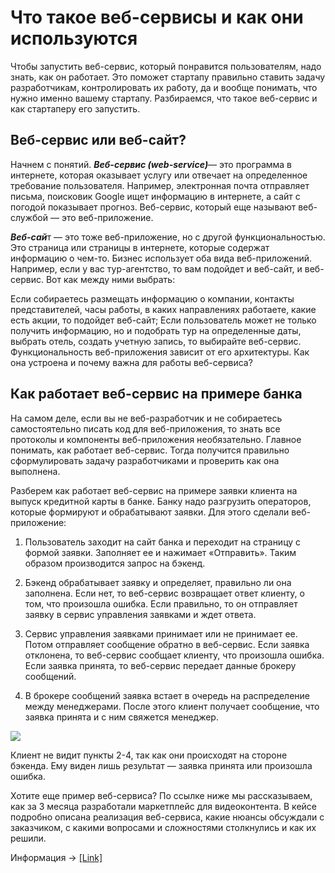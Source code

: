# Что такое веб-сервисы и как они используются

Чтобы запустить веб-сервис, который понравится пользователям, надо знать, как он работает. Это поможет стартапу правильно ставить задачу разработчикам, контролировать их работу, да и вообще понимать, что нужно именно вашему стартапу. Разбираемся, что такое веб-сервис и как стартаперу его запустить.

## Веб-сервис или веб-сайт?
Начнем с понятий. ***Веб-сервис (web-service)***— это программа в интернете, которая оказывает услугу или отвечает на определенное требование пользователя. Например, электронная почта отправляет письма, поисковик Google ищет информацию в интернете, а сайт с погодой показывает прогноз. Веб-сервис, который еще называют веб-службой — это веб-приложение.  

***Веб-сай***т — это тоже веб-приложение, но с другой функциональностью. Это страница или страницы в интернете, которые содержат информацию о чем-то. Бизнес использует оба вида веб-приложений. Например, если у вас тур-агентство, то вам подойдет и веб-сайт, и веб-сервис. Вот как между ними выбрать:

Если собираетесь размещать информацию о компании, контакты представителей, часы работы, в каких направлениях работаете, какие есть акции, то подойдет веб-сайт;
Если пользователь может не только получить информацию, но и подобрать тур на определенные даты, выбрать отель, создать учетную запись, то выбирайте  веб-сервис.
Функциональность веб-приложения зависит от его архитектуры. Как она устроена и почему важна для работы веб-сервиса?

## Как работает веб-сервис на примере банка
На самом деле, если вы не веб-разработчик и не собираетесь самостоятельно писать код для веб-приложения, то знать все протоколы и компоненты веб-приложения необязательно. Главное понимать, как работает веб-сервис. Тогда получится правильно сформулировать задачу разработчиками и проверить как она выполнена.

Разберем как работает веб-сервис на примере заявки клиента на выпуск кредитной карты в банке. Банку надо разгрузить операторов, которые формируют и обрабатывают заявки. Для этого сделали веб-приложение:

1. Пользователь заходит на сайт банка и переходит на страницу с формой заявки. Заполняет ее и нажимает «Отправить». Таким образом производится запрос на бэкенд.

2. Бэкенд обрабатывает заявку и определяет, правильно ли она заполнена. Если нет, то веб-сервис возвращает ответ клиенту, о том, что произошла ошибка. Если правильно, то он отправляет заявку в сервис управления заявками и ждет ответа.

3. Сервис управления заявками принимает или не принимает ее. Потом отправляет сообщение обратно в веб-сервис. Если заявка отклонена, то веб-сервис сообщает клиенту, что произошла ошибка. Если заявка принята, то веб-сервис передает данные брокеру сообщений.  

4. В брокере сообщений заявка встает в очередь на распределение между менеджерами. После этого клиент получает сообщение, что заявка принята и с ним свяжется менеджер.

![](https://www.purrweb.com/blog/wp-content/uploads/2022/06/3-ru-4.png.webp)

Клиент не видит пункты 2-4, так как они происходят на стороне бэкенда. Ему виден лишь результат — заявка принята или произошла ошибка. 

Хотите еще пример веб-сервиса? По ссылке ниже мы рассказываем, как за 3 месяца разработали маркетплейс для видеоконтента. В кейсе подробно описана реализация веб-сервиса, какие нюансы обсуждали с заказчиком, с какими вопросами и сложностями столкнулись и как их решили.

Информация -> [[Link]](https://www.purrweb.com/ru/blog/chto-takoe-veb-servisy-i-kak-oni-ispolzuyutsya/)
